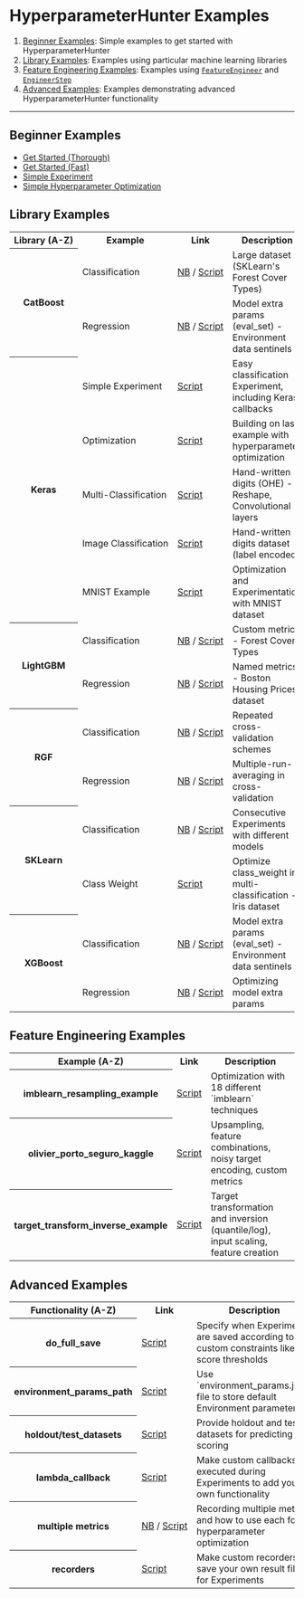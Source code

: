 # HyperparameterHunter Examples

1. [Beginner Examples](#beginner-examples): Simple examples to get started with HyperparameterHunter
2. [Library Examples](#library-examples): Examples using particular machine learning libraries
3. [Feature Engineering Examples](#feature-engineering-examples): Examples using 
   [`FeatureEngineer`](https://hyperparameter-hunter.readthedocs.io/en/latest/source/hyperparameter_hunter.html#hyperparameter_hunter.feature_engineering.FeatureEngineer) 
   and [`EngineerStep`](https://hyperparameter-hunter.readthedocs.io/en/latest/source/hyperparameter_hunter.html#hyperparameter_hunter.feature_engineering.EngineerStep)
4. [Advanced Examples](#advanced-examples): Examples demonstrating advanced HyperparameterHunter functionality

----

## Beginner Examples

<a name="beginner-examples"/>

* [Get Started (Thorough)](extended_example.ipynb)
* [Get Started (Fast)](functionality_example.py)
* [Simple Experiment](simple_experiment_example.py)
* [Simple Hyperparameter Optimization](simple_optimization_example.py)

## Library Examples

<a name="library-examples"/>

<table>
    <tr>
        <th nowrap>Library (A-Z)</th>
        <th nowrap>Example</th>
        <th nowrap>Link</th>
        <th nowrap>Description</th>
    </tr>
    <tr>
        <th rowspan=2 nowrap>CatBoost</th>
        <td nowrap>Classification</td>
        <td nowrap>
            <a href="catboost_examples/classification.ipynb">NB</a>
            /
            <a href="catboost_examples/classification.py">Script</a>
        </td>
        <td>Large dataset (SKLearn's Forest Cover Types)</td>
    </tr>
    <tr>
        <td nowrap>Regression</td>
        <td nowrap>
            <a href="catboost_examples/regression.ipynb">NB</a>
            /
            <a href="catboost_examples/regression.py">Script</a>
        </td>
        <td>Model extra params (eval_set) - Environment data sentinels</td>    
    </tr>
    <tr>
        <th rowspan=5 nowrap>Keras</th>
        <td nowrap>Simple Experiment</td>
        <td nowrap>
            <a href="keras_examples/experiment_example.py">Script</a>
        </td>
        <td>Easy classification Experiment, including Keras callbacks</td>
    </tr>
    <tr>
        <td nowrap>Optimization</td>
        <td nowrap>
            <a href="keras_examples/optimization_example.py">Script</a>
        </td>
        <td>Building on last example with hyperparameter optimization</td>    
    </tr>
    <tr>
        <td nowrap>Multi-Classification</td>
        <td nowrap>
            <a href="keras_examples/multi_classification_example.py">Script</a>
        </td>
        <td>Hand-written digits (OHE) - Reshape, Convolutional layers</td>
    </tr>
    <tr>
        <td nowrap>Image Classification</td>
        <td nowrap>
            <a href="keras_examples/image_classification_example.py">Script</a>
        </td>
        <td>Hand-written digits dataset (label encoded)</td>    
    </tr>
    <tr>
        <td nowrap>MNIST Example</td>
        <td nowrap>
            <a href="keras_examples/mnist_example.py">Script</a>
        </td>
        <td>Optimization and Experimentation with MNIST dataset</td>    
    </tr>
    <tr>
        <th rowspan=2 nowrap>LightGBM</th>
        <td nowrap>Classification</td>
        <td nowrap>
            <a href="lightgbm_examples/classification.ipynb">NB</a>
            /
            <a href="lightgbm_examples/classification.py">Script</a>
        </td>
        <td>Custom metrics - Forest Cover Types</td>
    </tr>
    <tr>
        <td nowrap>Regression</td>
        <td nowrap>
            <a href="lightgbm_examples/regression.ipynb">NB</a>
            /
            <a href="lightgbm_examples/regression.py">Script</a>
        </td>
        <td>Named metrics - Boston Housing Prices dataset</td>    
    </tr>
    <tr>
        <th rowspan=2 nowrap>RGF</th>
        <td nowrap>Classification</td>
        <td nowrap>
            <a href="rgf_examples/classification.ipynb">NB</a>
            /
            <a href="rgf_examples/classification.py">Script</a>
        </td>
        <td>Repeated cross-validation schemes</td>
    </tr>
    <tr>
        <td nowrap>Regression</td>
        <td nowrap>
            <a href="rgf_examples/regression.ipynb">NB</a>
            /
            <a href="rgf_examples/regression.py">Script</a>
        </td>
        <td>Multiple-run-averaging in cross-validation</td>    
    </tr>
    <tr>
        <th rowspan=2 nowrap>SKLearn</th>
        <td nowrap>Classification</td>
        <td nowrap>
            <a href="sklearn_examples/classification.ipynb">NB</a>
            /
            <a href="sklearn_examples/classification.py">Script</a>
        </td>
        <td>Consecutive Experiments with different models</td>
    </tr>
    <tr>
        <td nowrap>Class Weight</td>
        <td nowrap>
            <a href="sklearn_examples/class_weight.py">Script</a>
        </td>
        <td>Optimize class_weight in multi-classification - Iris dataset</td>
    </tr>
    <tr>
        <th rowspan=2 nowrap>XGBoost</th>
        <td nowrap>Classification</td>
        <td nowrap>
            <a href="xgboost_examples/classification.ipynb">NB</a>
            /
            <a href="xgboost_examples/classification.py">Script</a>
        </td>
        <td>Model extra params (eval_set) - Environment data sentinels</td>
    </tr>
    <tr>
        <td nowrap>Regression</td>
        <td nowrap>
            <a href="xgboost_examples/regression.ipynb">NB</a>
            /
            <a href="xgboost_examples/regression.py">Script</a>
        </td>
        <td>Optimizing model extra params</td>
    </tr>
</table>

## Feature Engineering Examples

<a name="feature-engineering-examples"/>

<table>
    <tr>
        <th nowrap>Example (A-Z)</th>
        <th nowrap>Link</th>
        <th nowrap>Description</th>
    </tr>
    <tr>
        <th nowrap>imblearn_resampling_example</th>
        <td nowrap>
            <a href="feature_engineering_examples/imblearn_resampling_example.py">Script</a>
        </td>
        <td>Optimization with 18 different `imblearn` techniques</td>
    </tr>
    <tr>
        <th nowrap>olivier_porto_seguro_kaggle</th>
        <td nowrap>
            <a href="feature_engineering_examples/olivier_porto_seguro_kaggle.py">Script</a>
        </td>
        <td>Upsampling, feature combinations, noisy target encoding, custom metrics</td>
    </tr>
    <tr>
        <th nowrap>target_transform_inverse_example</th>
        <td nowrap>
            <a href="feature_engineering_examples/target_transform_inverse_example.py">Script</a>
        </td>
        <td>Target transformation and inversion (quantile/log), input scaling, feature creation</td>
    </tr>
</table>

## Advanced Examples

<a name="advanced-examples"/>

<table>
    <tr>
        <th nowrap>Functionality (A-Z)</th>
        <th nowrap>Link</th>
        <th nowrap>Description</th>
    </tr>
    <tr>
        <th nowrap>do_full_save</th>
        <td nowrap>
            <a href="advanced_examples/do_full_save_example.py">Script</a>
        </td>
        <td>Specify when Experiments are saved according to custom constraints like score thresholds</td>
    </tr>
    <tr>
        <th nowrap>environment_params_path</th>
        <td nowrap>
            <a href="advanced_examples/environment_params_path_example.py">Script</a>
        </td>
        <td>Use `environment_params.json` file to store default Environment parameters</td>
    </tr>
    <tr>
        <th nowrap>holdout/test_datasets</th>
        <td nowrap>
            <a href="advanced_examples/holdout_test_datasets_example.py">Script</a>
        </td>
        <td>Provide holdout and test datasets for predicting and scoring</td>
    </tr>
    <tr>
        <th nowrap>lambda_callback</th>
        <td nowrap>
            <a href="advanced_examples/lambda_callback_example.py">Script</a>
        </td>
        <td>Make custom callbacks executed during Experiments to add your own functionality</td>
    </tr>
    <tr>
        <th nowrap>multiple metrics</th>
        <td nowrap>
            <a href="advanced_examples/multi_metric_example.ipynb">NB</a>
            /
            <a href="advanced_examples/multi_metric_example.py">Script</a>
        </td>
        <td>Recording multiple metrics and how to use each for hyperparameter optimization</td>
    </tr>
    <tr>
        <th nowrap>recorders</th>
        <td nowrap>
            <a href="advanced_examples/recorder_example.py">Script</a>
        </td>
        <td>Make custom recorders to save your own result files for Experiments</td>
    </tr>
</table>